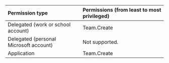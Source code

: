 |Permission type|Permissions (from least to most privileged)|
|:---|:---|
|Delegated (work or school account)|Team.Create|
|Delegated (personal Microsoft account)|Not supported.|
|Application|Team.Create|